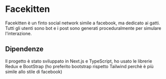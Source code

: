 # Facekitten
Facekitten è un finto social network simile a facebook, ma dedicato ai gatti. Tutti gli utenti sono bot e i post sono generati proceduralmente per simulare l'interazione.

## Dipendenze
Il progetto è stato sviluppato in Next.js e TypeScript, ho usato le librerie Redux e BootStrap (ho preferito bootstrap rispetto Tailwind perchè è più simile allo stile di facebook)